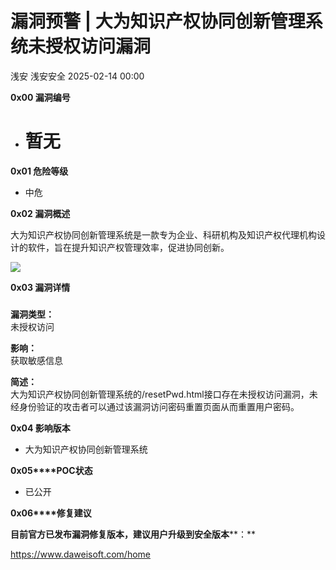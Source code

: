 #  漏洞预警 | 大为知识产权协同创新管理系统未授权访问漏洞   
浅安  浅安安全   2025-02-14 00:00  
  
**0x00 漏洞编号**  
- # 暂无  
  
**0x01 危险等级**  
- 中危  
  
**0x02 漏洞概述**  
  
大为知识产权协同创新管理系统是一款专为企业、科研机构及知识产权代理机构设计的软件，旨在提升知识产权管理效率，促进协同创新。  
  
![](https://mmbiz.qpic.cn/sz_mmbiz_png/7stTqD182SViaXBcPmqLJsna89wudwQ1UNbE814BDljxjblj9U5eDonia7jxk9vwiaC5rh2fcc5duzFz3rlMicDArg/640?wx_fmt=png&from=appmsg "")  
  
**0x03 漏洞详情**  
###   
  
**漏洞类型：**  
未授权访问  
  
**影响：**  
获取敏感信息  
  
**简述：**  
大为知识产权协同创新管理系统的/resetPwd.html接口存在未授权访问漏洞，未经身份验证的攻击者可以通过该漏洞访问密码重置页面从而重置用户密码。  
  
**0x04 影响版本**  
- 大为知识产权协同创新管理系统  
  
**0x05****POC状态**  
- 已公开  
  
**0x06****修复建议**  
  
**目前官方已发布漏洞修复版本，建议用户升级到安全版本****：**  
  
https://www.daweisoft.com/home  
  
  
  
